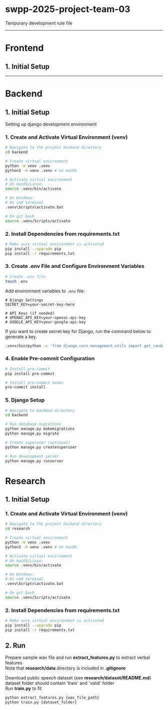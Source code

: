 # swpp-2025-project-team-03

Temporary development rule file

---

# Frontend

## 1. Initial Setup

---

# Backend

## 1. Initial Setup

Setting up django development environment

### 1. Create and Activate Virtual Environment (venv)

```bash
# Navigate to the project backend directory
cd backend

# Create virtual environment
python -m venv .venv
python3 -m venv .venv # on macOS

# Activate virtual environment
# On macOS/Linux:
source .venv/bin/activate

# On Windows:
# On cmd terminal
.venv\Scripts\activate.bat

# On git bash
source .venv/Scripts/activate
```

### 2. Install Dependencies from requirements.txt

```bash
# Make sure virtual environment is activated
pip install --upgrade pip
pip install -r requirements.txt
```

### 3. Create .env File and Configure Environment Variables

```bash
# Create .env file
touch .env
```

Add environment variables to `.env` file:

```env
# Django Settings
SECRET_KEY=your-secret-key-here

# API Keys (if needed)
# OPENAI_API_KEY=your-openai-api-key
# GOOGLE_API_KEY=your-google-api-key
```

If you want to create secret key for Django, run the command below to generate a key.

```bash
.venv/bin/python -c 'from django.core.management.utils import get_random_secret_key; print(get_random_secret_key())'
```

### 4. Enable Pre-commit Configuration

```bash
# Install pre-commit
pip install pre-commit

# Install pre-commit hooks
pre-commit install
```

### 5. Django Setup

```bash
# Navigate to backend directory
cd backend

# Run database migrations
python manage.py makemigrations
python manage.py migrate

# Create superuser (optional)
python manage.py createsuperuser

# Run development server
python manage.py runserver
```

# Research

## 1. Initial Setup

### 1. Create and Activate Virtual Environment (venv)

```bash
# Navigate to the project backend directory
cd research

# Create virtual environment
python -m venv .venv
python3 -m venv .venv # on macOS

# Activate virtual environment
# On macOS/Linux:
source .venv/bin/activate

# On Windows:
# On cmd terminal
.venv\Scripts\activate.bat

# On git bash
source .venv/Scripts/activate
```

### 2. Install Dependencies from requirements.txt

```bash
# Make sure virtual environment is activated
pip install --upgrade pip
pip install -r requirements.txt
```

## 2. Run

Prepare sample wav file and run **extract_features.py** to extract verbal features  
Note that **research/data** directory is included in **.gitignore**

Download public speech dataset (see **research/dataset/README.md**)  
dataset folder should contain 'train' and 'valid' folder  
Run **train.py** to fit  

```bash
python extract_features.py {wav_file_path}
python train.py {dataset_folder}
```
